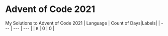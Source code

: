 # Advent of Code 2021
My Solutions to Advent of Code 2021
| Language | Count of Days|Labels|
| --- | --- | --- |
| `R` | 0 | 0 |
